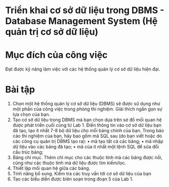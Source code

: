 # Triển khai cơ sở dữ liệu trong DBMS - Database Management System (Hệ quản trị cơ sở dữ liệu)

# Mục đích của công việc
Đạt được kỹ năng làm việc với các hệ thống quản lý cơ sở dữ liệu hiện đại.

# Bài tập
 1. Chọn một hệ thống quản lý cơ sở dữ liệu (DBMS) sẽ được sử dụng như một phần của công việc trong phòng thí nghiệm. Giải thích ngắn gọn sự lựa chọn của bạn.
 2. Tạo cơ sở dữ liệu trong DBMS mà bạn chọn dựa trên sơ đồ mối quan hệ được phát triển cuối cùng từ Lab 1. Điền thông tin vào cơ sở dữ liệu bạn đã tạo, tạo ít nhất 7-8 bộ dữ liệu cho mỗi bảng chính của bạn. Trong báo cáo thí nghiệm của bạn, hãy bao gồm mã SQL sau (do bạn viết hoặc do các công cụ quản trị DBMS tạo ra):
   • mã tạo tất cả các bảng;
   • mã nhập dữ liệu vào các bảng đã tạo;
   • mã của ít nhất một lệnh SQL để sửa đổi cấu trúc bảng;
 3. Bảng chỉ mục. Thêm chỉ mục cho các thuộc tính mà các bảng được nối, cũng như các thuộc tính mà dữ liệu được tìm kiếm/lọc.
 4. Thiết lập mối quan hệ giữa các bảng.
 5. Tính năng bổ sung. Kiểm tra các truy vấn tới cơ sở dữ liệu của bạn
 6. Tạo các biểu diễn được biên soạn trong đoạn 5 của Lab 1.
